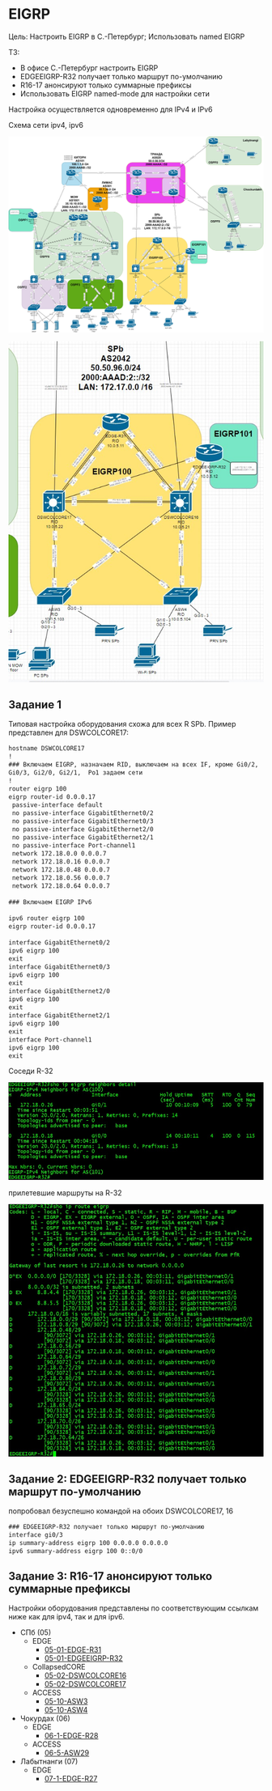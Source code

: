 # EIGRP #

Цель: Настроить EIGRP в С.-Петербург; Использовать named EIGRP

ТЗ: 
- В офисе С.-Петербург настроить EIGRP
- EDGEEIGRP-R32 получает только маршрут по-умолчанию
- R16-17 анонсируют только суммарные префиксы
- Использовать EIGRP named-mode для настройки сети

Настройка осуществляется одновременно для IPv4 и IPv6

Cхема сети ipv4, ipv6

![](/LECTURES/MODULE02/Lecture10/pictures/31.jpg)

![](/LECTURES/MODULE03/Lecture20/pictures/45.jpg)

##  Задание 1

Типовая настройка оборудования схожа для всех R SPb. Пример представлен для DSWCOLCORE17: 

```
hostname DSWCOLCORE17
!
### Включаем EIGRP, назначаем RID, выключаем на всех IF, кроме Gi0/2, Gi0/3, Gi2/0, Gi2/1,  Po1 задаем сети
!
router eigrp 100
eigrp router-id 0.0.0.17
 passive-interface default
 no passive-interface GigabitEthernet0/2
 no passive-interface GigabitEthernet0/3
 no passive-interface GigabitEthernet2/0
 no passive-interface GigabitEthernet2/1
 no passive-interface Port-channel1
 network 172.18.0.0 0.0.0.7
 network 172.18.0.16 0.0.0.7
 network 172.18.0.48 0.0.0.7
 network 172.18.0.56 0.0.0.7
 network 172.18.0.64 0.0.0.7

### Включаем EIGRP IPv6

ipv6 router eigrp 100
eigrp router-id 0.0.0.17

interface GigabitEthernet0/2
ipv6 eigrp 100
exit
interface GigabitEthernet0/3
ipv6 eigrp 100
exit
interface GigabitEthernet2/0
ipv6 eigrp 100
exit
interface GigabitEthernet2/1
ipv6 eigrp 100
exit
interface Port-channel1
ipv6 eigrp 100
exit
```
Соседи R-32

![](/LECTURES/MODULE03/Lecture20/pictures/47.jpg)

прилетевшие маршруты на R-32

![](/LECTURES/MODULE03/Lecture20/pictures/46.jpg)



##  Задание 2: EDGEEIGRP-R32 получает только маршрут по-умолчанию

попробовал безуспешно командой на обоих DSWCOLCORE17, 16
```
### EDGEEIGRP-R32 получает только маршрут по-умолчанию
interface gi0/3
ip summary-address eigrp 100 0.0.0.0 0.0.0.0
ipv6 summary-address eigrp 100 0::0/0
```
##  Задание 3: R16-17 анонсируют только суммарные префиксы

Настройки оборудования представлены по соответствующим ссылкам ниже как для ipv4, так и для ipv6.

- СПб (05)
   - EDGE
      - [05-01-EDGE-R31](/LECTURES/MODULE03/Lecture20/labs/configs/05-1-EDGE-R31.txt)
      - [05-01-EDGEEIGRP-R32](/LECTURES/MODULE03/Lecture20/labs/configs/05-1-EDGEEIGRP-R32.txt)
   - CollapsedCORE
      - [05-02-DSWCOLCORE16](/LECTURES/MODULE03/Lecture20/labs/configs/05-2-DSWCOLCORE16.txt)
      - [05-02-DSWCOLCORE17](/LECTURES/MODULE03/Lecture20/labs/configs/05-2-DSWCOLCORE17.txt)
   - ACCESS
      - [05-10-ASW3](/LECTURES/MODULE03/Lecture20/labs/configs/05-5-ASW3.txt)
      - [05-10-ASW4](/LECTURES/MODULE03/Lecture20/labs/configs/05-5-ASW4.txt)
- Чокурдах (06)
   - EDGE
      - [06-1-EDGE-R28](/LECTURES/MODULE03/Lecture20/labs/configs/06-1-EDGE-R28.txt)
   - ACCESS
      - [06-5-ASW29](/LECTURES/MODULE03/Lecture20/labs/configs/06-5-ASW29.txt)
- Лабытнанги (07)
   - EDGE
      - [07-1-EDGE-R27](/LECTURES/MODULE03/Lecture20/labs/configs/07-1-EDGE-R27.txt)


